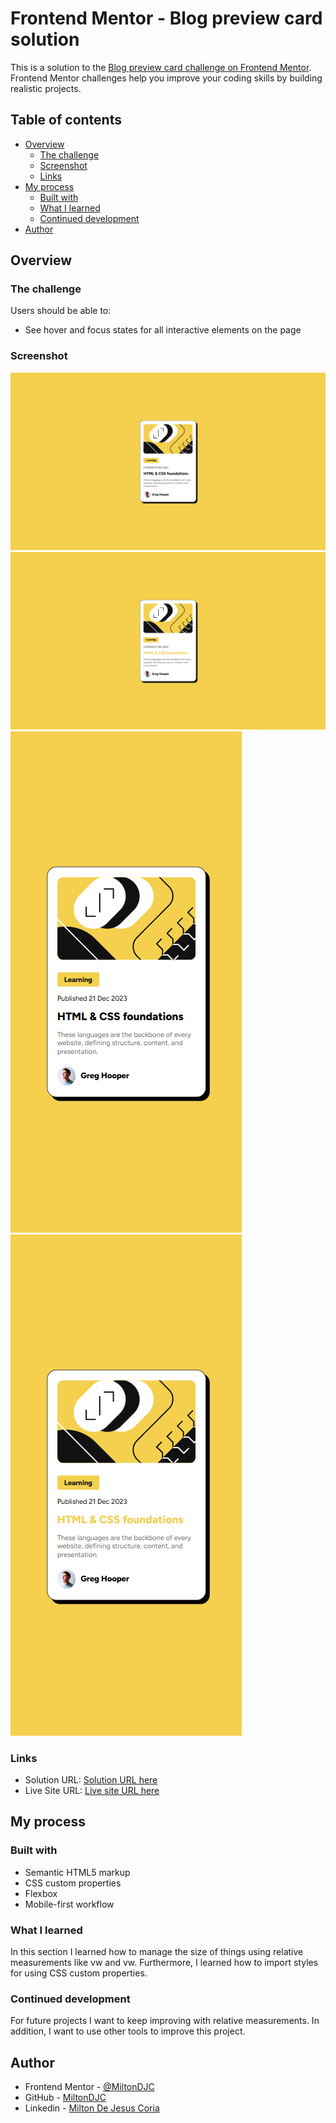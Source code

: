 # Frontend Mentor - Blog preview card solution

This is a solution to the [Blog preview card challenge on Frontend Mentor](https://www.frontendmentor.io/challenges/blog-preview-card-ckPaj01IcS). Frontend Mentor challenges help you improve your coding skills by building realistic projects.

## Table of contents

- [Overview](#overview)
  - [The challenge](#the-challenge)
  - [Screenshot](#screenshot)
  - [Links](#links)
- [My process](#my-process)
  - [Built with](#built-with)
  - [What I learned](#what-i-learned)
  - [Continued development](#continued-development)
- [Author](#author)

## Overview

### The challenge

Users should be able to:

- See hover and focus states for all interactive elements on the page

### Screenshot

![large view](./large-view.png)
![large view focused](./large-view-focused.png)
![mobile view](./mobile-view.png)
![mobile view focused](./mobile-view-focused.png)

### Links

- Solution URL: [Solution URL here](https://www.frontendmentor.io/solutions/blog-preview-card-xTEmDKnpfl)
- Live Site URL: [Live site URL here](https://miltondjc.github.io/blog-preview-card-fm/)

## My process

### Built with

- Semantic HTML5 markup
- CSS custom properties
- Flexbox
- Mobile-first workflow

### What I learned

In this section I learned how to manage the size of things using relative measurements like vw and vw. Furthermore, I learned how to import styles for using CSS custom properties.

### Continued development

For future projects I want to keep improving with relative measurements. In addition, I want to use other tools to improve this project.

## Author

- Frontend Mentor - [@MiltonDJC](https://www.frontendmentor.io/profile/MiltonDJC)
- GitHub - [MiltonDJC](https://github.com/MiltonDJC)
- Linkedin - [Milton De Jesus Coria](www.linkedin.com/in/milton-de-jesus-coria-011749234)
